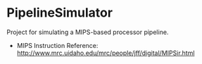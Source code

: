 # PipelineSimulator
Project for simulating a MIPS-based processor pipeline.

- MIPS Instruction Reference:
http://www.mrc.uidaho.edu/mrc/people/jff/digital/MIPSir.html
